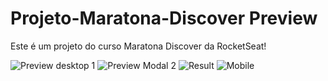 # Projeto-Maratona-Discover Preview

Este é um projeto do curso Maratona Discover da RocketSeat!

![Preview desktop 1](https://user-images.githubusercontent.com/72823459/112192930-2dad4080-8be6-11eb-8c24-bcd804023d6e.png)
![Preview Modal 2](https://user-images.githubusercontent.com/72823459/112192932-2dad4080-8be6-11eb-8527-6b42475c7945.png)
![Result](https://user-images.githubusercontent.com/72823459/112192934-2e45d700-8be6-11eb-852f-ffa19b530902.png)
![Mobile](https://user-images.githubusercontent.com/72823459/112192925-2c7c1380-8be6-11eb-9ffb-5c2ce5cef38c.png)

